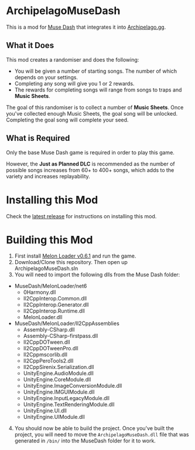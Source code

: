 # ArchipelagoMuseDash
This is a mod for [Muse Dash](https://store.steampowered.com/app/774171/Muse_Dash/) that integrates it into [Archipelago.gg](https://archipelago.gg/).

## What it Does
This mod creates a randomiser and does the following:

- You will be given a number of starting songs. The number of which depends on your settings.
- Completing any song will give you 1 or 2 rewards.
- The rewards for completing songs will range from songs to traps and **Music Sheets**.

The goal of this randomiser is to collect a number of **Music Sheets**. Once you've collected enough Music Sheets, the goal song will be unlocked. Completing the goal song will complete your seed.

## What is Required

Only the base Muse Dash game is required in order to play this game.

However, the **Just as Planned DLC** is recommended as the number of possible songs increases from 60+ to 400+ songs, which adds to the variety and increases replayability.

# Installing this Mod

Check the [latest release](https://github.com/DeamonHunter/ArchipelagoMuseDash/releases/latest) for instructions on installing this mod.

# Building this Mod

1. First install [Melon Loader v0.6.1](https://github.com/LavaGang/MelonLoader/releases/tag/v0.6.1) and run the game.
2. Download/Clone this repository. Then open up ArchipelagoMuseDash.sln
3. You will need to import the following dlls from the Muse Dash folder:
  - MuseDash/MelonLoader/net6
    - 0Harmony.dll
    - Il2CppInterop.Common.dll
    - Il2CppInterop.Generator.dll
    - Il2CppInterop.Runtime.dll
    - MelonLoader.dll
  - MuseDash/MelonLoader/Il2CppAssemblies
    - Assembly-CSharp.dll
    - Assembly-CSharp-firstpass.dll
    - Il2CppDOTween.dll
    - Il2CppDOTweenPro.dll
    - Il2Cppmscorlib.dll
    - Il2CppPeroTools2.dll
    - Il2CppSirenix.Serialization.dll
    - UnityEngine.AudioModule.dll
    - UnityEngine.CoreModule.dll
    - UnityEngine.ImageConversionModule.dll
    - UnityEngine.IMGUIModule.dll
    - UnityEngine.InputLegacyModule.dll
    - UnityEngine.TextRenderingModule.dll
    - UnityEngine.UI.dll
    - UnityEngine.UIModule.dll
4. You should now be able to build the project. Once you've built the project, you will need to move the `ArchipelagoMuseDash.dll` file that was generated in `/bin/` into the MuseDash folder for it to work.
